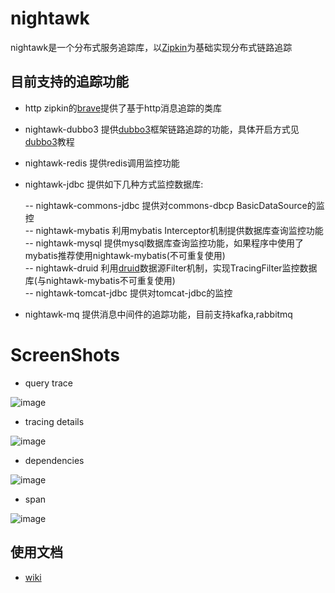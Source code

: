 # nightawk

nightawk是一个分布式服务追踪库，以[Zipkin](http://zipkin.io/)为基础实现分布式链路追踪

## 目前支持的追踪功能
* http zipkin的[brave](https://github.com/openzipkin/brave)提供了基于http消息追踪的类库
* nightawk-dubbo3 提供[dubbo3](https://github.com/YanXs/dubbo3)框架链路追踪的功能，具体开启方式见[dubbo3](https://github.com/YanXs/dubbo3)教程
* nightawk-redis 提供redis调用监控功能
* nightawk-jdbc  提供如下几种方式监控数据库:

    -- nightawk-commons-jdbc   提供对commons-dbcp BasicDataSource的监控  
    -- nightawk-mybatis 利用mybatis Interceptor机制提供数据库查询监控功能  
    -- nightawk-mysql   提供mysql数据库查询监控功能，如果程序中使用了mybatis推荐使用nightawk-mybatis(不可重复使用)  
    -- nightawk-druid   利用[druid](https://github.com/alibaba/druid)数据源Filter机制，实现TracingFilter监控数据库(与nightawk-mybatis不可重复使用)  
    -- nightawk-tomcat-jdbc  提供对tomcat-jdbc的监控  
* nightawk-mq    提供消息中间件的追踪功能，目前支持kafka,rabbitmq

# ScreenShots

* query trace

![image](http://opvsp0g0q.bkt.clouddn.com/find-trace.png)

* tracing details

![image](http://opvsp0g0q.bkt.clouddn.com/overview.png)

* dependencies

![image](http://opvsp0g0q.bkt.clouddn.com/dp.png)

* span

![image](http://opvsp0g0q.bkt.clouddn.com/dubbo-s2.png)

## 使用文档
* [wiki](https://github.com/YanXs/nighthawk/wiki)





